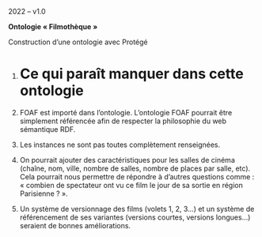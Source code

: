 ﻿2022 – v1.0


**Ontologie « Filmothèque »**

Construction d’une ontologie avec Protégé


1. # **Ce qui paraît manquer dans cette ontologie**


1. FOAF est importé dans l’ontologie. L’ontologie FOAF pourrait être simplement référencée afin de respecter la philosophie du web sémantique RDF.

1. Les instances ne sont pas toutes complètement renseignées.

1. On pourrait ajouter des caractéristiques pour les salles de cinéma (chaîne, nom, ville, nombre de salles, nombre de places par salle, etc). Cela pourrait nous permettre de répondre à d’autres questions comme : « combien de spectateur ont vu ce film le jour de sa sortie en région Parisienne ? ».

1. Un système de versionnage des films (volets 1, 2, 3...) et un système de référencement de ses variantes (versions courtes, versions longues…) seraient de bonnes améliorations.
